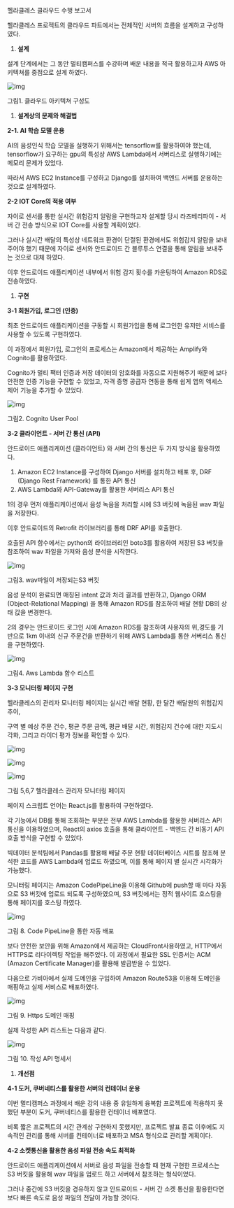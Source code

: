 헬라클레스 클라우드 수행 보고서



헬라클레스 프로젝트의 클라우드 파트에서는 전체적인 서버의 흐름을 설계하고 구성하였다.

 

1. **설계**

설계 단계에서는 그 동안 멀티캠퍼스를 수강하며 배운 내용을 적극 활용하고자 AWS 아키텍쳐를 중점으로 설계 하였다.

 

![img](file:///C:\Users\82104\AppData\Local\Temp\msohtmlclip1\01\clip_image002.gif)

그림1. 클라우드 아키텍쳐 구성도

 

1. **설계상의 문제와 해결법**

 

**2-1. AI 학습 모델 운용**

AI의 음성인식 학습 모델을 실행하기 위해서는 tensorflow를 활용하여야 했는데, tensorflow가 요구하는 gpu의 특성상 AWS Lambda에서 서버리스로 실행하기에는 메모리 문제가 있었다.

따라서 AWS EC2 Instance를 구성하고 Django를 설치하여 백엔드 서버를 운용하는 것으로 설계하였다.

 

**2-2 IOT Core의 적용 여부**

자이로 센서를 통한 실시간 위험감지 알람을 구현하고자 설계할 당시 라즈베리파이 - 서버 간 전송 방식으로 IOT Core를 사용할 계획이었다.

그러나 실시간 배달의 특성상 네트워크 환경이 단절된 환경에서도 위험감지 알람을 보내주어야 했기 때문에 자이로 센서와 안드로이드 간 블루투스 연결을 통해 알림을 보내주는 것으로 대체 하였다.

이후 안드로이드 애플리케이션 내부에서 위험 감지 횟수를 카운팅하여 Amazon RDS로 전송하였다.

 

1. **구현**

 

**3-1 회원가입, 로그인 (인증)**

최초 안드로이드 애플리케이션을 구동할 시 회원가입을 통해 로그인한 유저만 서비스를 사용할 수 있도록 구현하였다.

이 과정에서 회원가입, 로그인의 프로세스는 Amazon에서 제공하는 Amplify와 Cognito를 활용하였다.

Cognito가 멀티 팩터 인증과 저장 데이터의 암호화를 자동으로 지원해주기 때문에 보다 안전한 인증 기능을 구현할 수 있었고, 자격 증명 공급자 연동을 통해 쉽게 앱의 액세스 제어 기능을 추가할 수 있었다.

![img](file:///C:\Users\82104\AppData\Local\Temp\msohtmlclip1\01\clip_image004.jpg)

그림2. Cognito User Pool

 

 

 

 

 

 

**3-2 클라이언트 - 서버 간 통신 (API)**

안드로이드 애플리케이션 (클라이언트) 와 서버 간의 통신은 두 가지 방식을 활용하였다.

 

1. Amazon EC2 Instance를 구성하여 Django 서버를 설치하고 배포 후, DRF     (Django Rest Framework) 를 통한 API 통신
2. AWS Lambda와 API-Gateway를 활용한 서버리스 API 통신

 

1의 경우 먼저 애플리케이션에서 음성 녹음을 처리할 시에 S3 버킷에 녹음된 wav 파일을 저장한다.

이후 안드로이드의 Retrofit 라이브러리를 통해 DRF API를 호출한다.

호출된 API 함수에서는 python의 라이브러리인 boto3를 활용하여 저장된 S3 버킷을 참조하여 wav 파일을 가져와 음성 분석을 시작한다.

![img](file:///C:\Users\82104\AppData\Local\Temp\msohtmlclip1\01\clip_image006.jpg)

그림3. wav파일이 저장되는S3 버킷

 

음성 분석이 완료되면 매칭된 intent 값과 처리 결과를 반환하고, Django ORM (Object-Relational Mapping) 을 통해 Amazon RDS를 참조하여 배달 현황 DB의 상태 값을 변경한다.

 

2의 경우는 안드로이드 로그인 시에 Amazon RDS를 참조하여 사용자의 위,경도를 기반으로 1km 이내의 신규 주문건을 반환하기 위해 AWS Lambda를 통한 서버리스 통신을 구현하였다.

![img](file:///C:\Users\82104\AppData\Local\Temp\msohtmlclip1\01\clip_image008.jpg)

그림4. Aws Lambda 함수 리스트

 

**3-3 모니터링 페이지 구현**

헬라클레스의 관리자 모니터링 페이지는 실시간 배달 현황, 한 달간 배달원의 위험감지 추이,

구역 별 예상 주문 건수, 평균 주문 금액, 평균 배달 시간, 위험감지 건수에 대한 지도시각화, 그리고 라이더 평가 정보를 확인할 수 있다.

![img](file:///C:\Users\82104\AppData\Local\Temp\msohtmlclip1\01\clip_image010.jpg)

![img](file:///C:\Users\82104\AppData\Local\Temp\msohtmlclip1\01\clip_image012.jpg)

![img](file:///C:\Users\82104\AppData\Local\Temp\msohtmlclip1\01\clip_image014.jpg)

그림 5,6,7 헬라클레스 관리자 모니터링 페이지

 

페이지 스크립트 언어는 React.js를 활용하여 구현하였다.

각 기능에서 DB를 통해 조회하는 부분은 전부 AWS Lambda를 활용한 서버리스 API 통신을 이용하였으며, React의 axios 호출을 통해 클라이언트 - 백엔드 간 비동기 API 호출 방식을 구현할 수 있었다.

 

빅데이터 분석팀에서 Pandas를 활용해 배달 주문 현황 데이터베이스 시트를 참조해 분석한 코드를 AWS Lambda에 업로드 하였으며, 이를 통해 페이지 별 실시간 시각화가 가능했다.

모니터링 페이지는 Amazon CodePipeLine을 이용해 Github에 push할 때 마다 자동으로 S3 버킷에 업로드 되도록 구성하였으며, S3 버킷에서는 정적 웹사이트 호스팅을 통해 페이지를 호스팅 하였다.

 

![img](file:///C:\Users\82104\AppData\Local\Temp\msohtmlclip1\01\clip_image016.gif)

그림 8. Code PipeLine을 통한 자동 배포

 

보다 안전한 보안을 위해 Amazon에서 제공하는 CloudFront사용하였고, HTTP에서 HTTPS로 리다이렉팅 작업을 해주었다. 이 과정에서 필요한 SSL 인증서는 ACM (Amazon Certificate Manager)를 활용해 발급받을 수 있었다.

다음으로 가비아에서 실제 도메인을 구입하여 Amazon Route53을 이용해 도메인을 매핑하고 실제 서비스로 배포하였다.

![img](file:///C:\Users\82104\AppData\Local\Temp\msohtmlclip1\01\clip_image018.jpg)

그림 9. Https 도메인 매핑

 

 

실제 작성한 API 리스트는 다음과 같다.

![img](file:///C:\Users\82104\AppData\Local\Temp\msohtmlclip1\01\clip_image020.gif)

그림 10. 작성 API 명세서

 

1. **개선점**

 

**4-1 도커, 쿠버네티스를 활용한 서버의 컨테이너 운용**

이번 멀티캠퍼스 과정에서 배운 강의 내용 중 유일하게 융복합 프로젝트에 적용하지 못했던 부분이 도커, 쿠버네티스를 활용한 컨테이너 배포였다.

비록 짧은 프로젝트의 시간 관계상 구현하지 못했지만, 프로젝트 발표 종료 이후에도 지속적인 관리를 통해 서버를 컨테이너로 배포하고 MSA 형식으로 관리할 계획이다.

 

**4-2 소켓통신을 활용한 음성 파일 전송 속도 최적화**

안드로이드 애플리케이션에서 서버로 음성 파일을 전송할 때 현재 구현한 프로세스는 S3 버킷을 활용해 wav 파일을 업로드 하고 서버에서 참조하는 형식이었다.

그러나 중간에 S3 버킷을 경유하지 않고 안드로이드 - 서버 간 소켓 통신을 활용한다면 보다 빠른 속도로 음성 파일의 전달이 가능할 것이다.